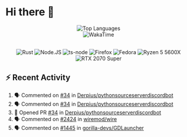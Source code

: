 # Hi there 👋

<p align="center">
<img src="https://github-readme-stats.vercel.app/api/top-langs/?username=Zubbbz&layout=compact&hide_border=true&langs_count=999&theme=dark&bg_color=0d1117" alt="Top Languages">
	<br/>
<img src="https://github-readme-stats.vercel.app/api/wakatime?username=Zubbbz&layout=compact&custom_title=My%20Week&hide_border=true&theme=dark&bg_color=0d1117" alt="WakaTime"/>
	<br/><br/>
	<p align="center">
		<!-- <img alt="Visitors" src="https://visitor-badge.laobi.icu/badge?page_id=Zubbbz"/> -->
		<img src="https://img.shields.io/badge/Rust-000000?style=flat&logo=rust&logoColor=white" alt="Rust">
		<img src="https://img.shields.io/badge/Node.js-339933?style=flat&logo=nodedotjs&logoColor=white" alt="Node.JS">
		<img src="https://img.shields.io/badge/ts--node-3178C6?style=flat&logo=ts-node&logoColor=white" alt="ts-node">
		<img src="https://img.shields.io/badge/Firefox_Browser-FF7139?style=flat&logo=Firefox-Browser&logoColor=white" alt="Firefox">
		<img src="https://img.shields.io/badge/Fedora-294172?style=flat&logo=fedora&logoColor=white" alt="Fedora">
		<img src="https://img.shields.io/badge/AMD%20Ryzen_5_5600X-ED1C24?style=flat&logo=amd&logoColor=white" alt="Ryzen 5 5600X">
		<img src="https://img.shields.io/badge/NVIDIA-RTX 2070 Super-76B900?style=flat&logo=nvidia&logoColor=white" alt="RTX 2070 Super">
	</p>
</p>

## ⚡ Recent Activity
<!--START_SECTION:activity-->
1. 🗣 Commented on [#34](https://github.com/Derpius/pythonsourceserverdiscordbot/issues/34) in [Derpius/pythonsourceserverdiscordbot](https://github.com/Derpius/pythonsourceserverdiscordbot)
2. 🗣 Commented on [#34](https://github.com/Derpius/pythonsourceserverdiscordbot/issues/34) in [Derpius/pythonsourceserverdiscordbot](https://github.com/Derpius/pythonsourceserverdiscordbot)
3. 💪 Opened PR [#34](https://github.com/Derpius/pythonsourceserverdiscordbot/pull/34) in [Derpius/pythonsourceserverdiscordbot](https://github.com/Derpius/pythonsourceserverdiscordbot)
4. 🗣 Commented on [#2424](https://github.com/wiremod/wire/issues/2424) in [wiremod/wire](https://github.com/wiremod/wire)
5. 🗣 Commented on [#1445](https://github.com/gorilla-devs/GDLauncher/issues/1445) in [gorilla-devs/GDLauncher](https://github.com/gorilla-devs/GDLauncher)
<!--END_SECTION:activity-->
